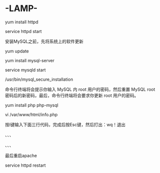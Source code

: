 # -LAMP-
yum install httpd

service httpd start

安装MySQL之前，先将系统上的软件更新

yum update

yum install mysql-server

service mysqld start

 /usr/bin/mysql_secure_installation
 
 命令行终端将会提示你输入 MySQL 内 root 用户的密码，然后重置 MySQL root 密码后的新密码，最后，命令行终端将会要求你更新 root 用户的密码。
 
 yum install php php-mysql
 
 vi /var/www/html/info.php
 
按i键输入下面三行代码，完成后按Esc键，然后打出：wq！退出

、、、

<?php

phpinfo();

?>

、、、

最后重启apache

service httpd restart 
